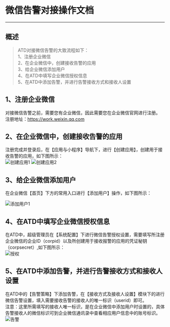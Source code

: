 ﻿
# 微信告警对接操作文档
------

## 概述

> ATD对接微信告警的大致流程如下：<br/>
> 1、注册企业微信<br/>
> 2、在企业微信中，创建接收告警的应用<br/>
> 3、给企业微信添加用户<br/>
> 4、在ATD中填写企业微信授权信息<br/>
> 5、在ATD中添加告警，并进行告警接收方式和接收人设置<br/>



## 1、注册企业微信

对接微信告警之前，需要您有企业微信，因此需要您在企业微信官网进行注册。<br/>
注册地址：https://work.weixin.qq.com<br/>

## 2、在企业微信中，创建接收告警的应用

注册完成并登录后，在【应用与小程序】导航下，进行【创建应用】，创建用于接收告警的应用，如下图所示：<br/>
![创建应用1][1]
![创建应用2][2]

## 3、给企业微信添加用户

在企业微信【首页】下方的常用入口进行【添加用户】操作，如下图所示：<br/>

![添加用户1][7]

## 4、在ATD中填写企业微信授权信息

在ATD中，超级管理员在【系统配置】下进行微信告警授权设置，需要填写所注册企业微信的企业ID（corpid）以及所创建用于接收报警的应用的凭证秘钥（corpsecret）,如下图所示：<br/>
![授权][4]

## 5、在ATD中添加告警，并进行告警接收方式和接收人设置

在ATD中的【告警策略】下添加告警，在【接收方式及接收人设置】模块下的进行微信告警设置，填入需要接收告警的接收人的唯一标识（userid）即可。<br/>
注意：这里所需填写的接收人唯一标识，是在企业微信中添加用户时设置的，具体告警接收人的微信标识可到企业微信通讯录中查看相应用户信息中的账号标识。<br/>
![告警][5]



  [1]: http://omyh4kvaf.bkt.clouddn.com/we1.png
  [2]: http://omyh4kvaf.bkt.clouddn.com/we2.png
  [7]: http://omyh4kvaf.bkt.clouddn.com/we313.png
  [4]: http://omyh4kvaf.bkt.clouddn.com/we4.png
  [5]: http://omyh4kvaf.bkt.clouddn.com/we5.png





